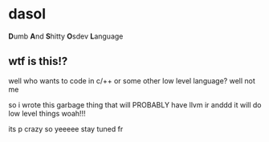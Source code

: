 # dasol

**D**umb **A**nd **S**hitty **O**sdev **L**anguage

## wtf is this!?

well who wants to code in c/++ or some other low level language? well not me

so i wrote this garbage thing that will PROBABLY have llvm ir anddd it will do low level things woah!!!

its p crazy so yeeeee stay tuned fr
